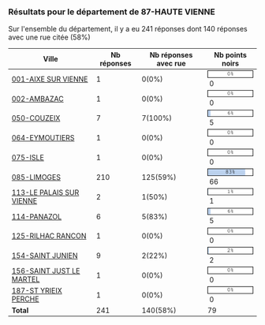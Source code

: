 ### Résultats pour le département de 87-HAUTE VIENNE

Sur l'ensemble du département, il y a eu 241 réponses dont 140 réponses avec une rue citée (58%)

| Ville | Nb réponses | Nb réponses avec rue | Nb points noirs |
|-------------|-------------|----------------------|-----------------|
|<a href='001-AIXE SUR VIENNE.md'>001-AIXE SUR VIENNE</a>|1|0(0%)|<img src="../../img/bar_0.gif" />&nbsp;0|
|<a href='002-AMBAZAC.md'>002-AMBAZAC</a>|1|0(0%)|<img src="../../img/bar_0.gif" />&nbsp;0|
|<a href='050-COUZEIX.md'>050-COUZEIX</a>|7|7(100%)|<img src="../../img/bar_6.gif" />&nbsp;5|
|<a href='064-EYMOUTIERS.md'>064-EYMOUTIERS</a>|1|0(0%)|<img src="../../img/bar_0.gif" />&nbsp;0|
|<a href='075-ISLE.md'>075-ISLE</a>|1|0(0%)|<img src="../../img/bar_0.gif" />&nbsp;0|
|<a href='085-LIMOGES.md'>085-LIMOGES</a>|210|125(59%)|<img src="../../img/bar_83.gif" />&nbsp;66|
|<a href='113-LE PALAIS SUR VIENNE.md'>113-LE PALAIS SUR VIENNE</a>|2|1(50%)|<img src="../../img/bar_1.gif" />&nbsp;1|
|<a href='114-PANAZOL.md'>114-PANAZOL</a>|6|5(83%)|<img src="../../img/bar_6.gif" />&nbsp;5|
|<a href='125-RILHAC RANCON.md'>125-RILHAC RANCON</a>|1|0(0%)|<img src="../../img/bar_0.gif" />&nbsp;0|
|<a href='154-SAINT JUNIEN.md'>154-SAINT JUNIEN</a>|9|2(22%)|<img src="../../img/bar_2.gif" />&nbsp;2|
|<a href='156-SAINT JUST LE MARTEL.md'>156-SAINT JUST LE MARTEL</a>|1|0(0%)|<img src="../../img/bar_0.gif" />&nbsp;0|
|<a href='187-ST YRIEIX PERCHE.md'>187-ST YRIEIX PERCHE</a>|1|0(0%)|<img src="../../img/bar_0.gif" />&nbsp;0|
| **Total** |241|140(58%)|79|
